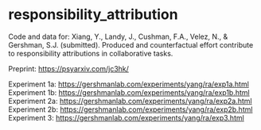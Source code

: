# responsibility_attribution
Code and data for: Xiang, Y., Landy, J., Cushman, F.A., Velez, N., & Gershman, S.J. (submitted). Produced and counterfactual effort contribute to responsibility attributions in collaborative tasks.

Preprint: https://psyarxiv.com/jc3hk/

Experiment 1a: https://gershmanlab.com/experiments/yang/ra/exp1a.html
Experiment 1b: https://gershmanlab.com/experiments/yang/ra/exp1b.html
Experiment 2a: https://gershmanlab.com/experiments/yang/ra/exp2a.html
Experiment 2b: https://gershmanlab.com/experiments/yang/ra/exp2b.html
Experiment 3: https://gershmanlab.com/experiments/yang/ra/exp3.html
